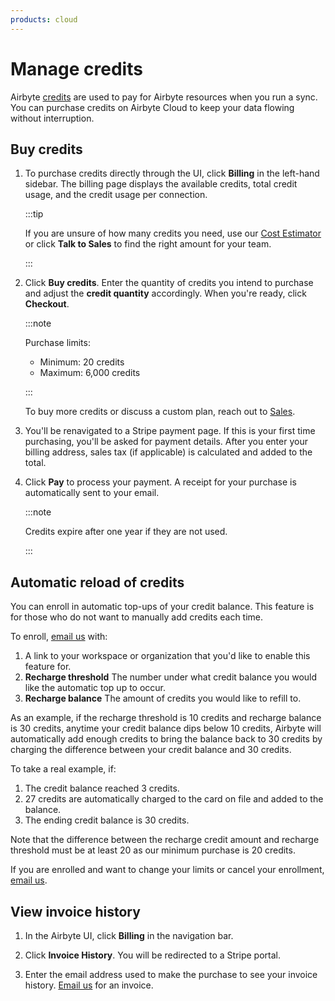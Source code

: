 ```yaml
---
products: cloud
---
```


# Manage credits

Airbyte [credits](https://airbyte.com/pricing) are used to pay for Airbyte resources when you run a sync. You can purchase credits on Airbyte Cloud to keep your data flowing without interruption. 

## Buy credits

1. To purchase credits directly through the UI, click **Billing** in the left-hand sidebar. The billing page displays the available credits, total credit usage, and the credit usage per connection. 

    :::tip

    If you are unsure of how many credits you need, use our [Cost Estimator](https://www.airbyte.com/pricing) or click **Talk to Sales** to find the right amount for your team.

    :::

2. Click **Buy credits**. Enter the quantity of credits you intend to purchase and adjust the **credit quantity** accordingly. When you're ready, click **Checkout**.

    :::note 

    Purchase limits:
    * Minimum: 20 credits
    * Maximum: 6,000 credits

    :::

    To buy more credits or discuss a custom plan, reach out to [Sales](https://airbyte.com/talk-to-sales).

5. You'll be renavigated to a Stripe payment page. If this is your first time purchasing, you'll be asked for payment details. After you enter your billing address, sales tax (if applicable) is calculated and added to the total.

6. Click **Pay** to process your payment. A receipt for your purchase is automatically sent to your email. 

    :::note 

    Credits expire after one year if they are not used.

    :::

## Automatic reload of credits

You can enroll in automatic top-ups of your credit balance. This feature is for those who do not want to manually add credits each time.

To enroll, [email us](mailto:billing@airbyte.io) with:

1. A link to your workspace or organization that you'd like to enable this feature for.
2. **Recharge threshold** The number under what credit balance you would like the automatic top up to occur.
3. **Recharge balance** The amount of credits you would like to refill to.

As an example, if the recharge threshold is 10 credits and recharge balance is 30 credits, anytime your credit balance dips below 10 credits, Airbyte will automatically add enough credits to bring the balance back to 30 credits by charging the difference between your credit balance and 30 credits.

To take a real example, if:
1. The credit balance reached 3 credits.
2. 27 credits are automatically charged to the card on file and added to the balance.
3. The ending credit balance is 30 credits.

Note that the difference between the recharge credit amount and recharge threshold must be at least 20 as our minimum purchase is 20 credits. 

If you are enrolled and want to change your limits or cancel your enrollment, [email us](mailto:billing@airbyte.io).

## View invoice history

1. In the Airbyte UI, click **Billing** in the navigation bar.

2. Click **Invoice History**. You will be redirected to a Stripe portal.

3. Enter the email address used to make the purchase to see your invoice history. [Email us](mailto:ar@airbyte.io) for an invoice.
